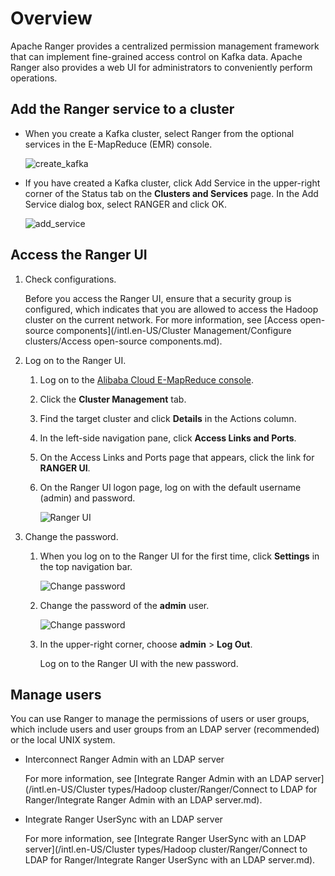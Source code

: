 # Overview

Apache Ranger provides a centralized permission management framework that can implement fine-grained access control on Kafka data. Apache Ranger also provides a web UI for administrators to conveniently perform operations.

## Add the Ranger service to a cluster

-   When you create a Kafka cluster, select Ranger from the optional services in the E-MapReduce \(EMR\) console.

    ![create_kafka](https://static-aliyun-doc.oss-accelerate.aliyuncs.com/assets/img/en-US/7788765061/p165749.png)

-   If you have created a Kafka cluster, click Add Service in the upper-right corner of the Status tab on the **Clusters and Services** page. In the Add Service dialog box, select RANGER and click OK.

    ![add_service](https://static-aliyun-doc.oss-accelerate.aliyuncs.com/assets/img/en-US/7788765061/p165775.png)


## Access the Ranger UI

1.  Check configurations.

    Before you access the Ranger UI, ensure that a security group is configured, which indicates that you are allowed to access the Hadoop cluster on the current network. For more information, see [Access open-source components](/intl.en-US/Cluster Management/Configure clusters/Access open-source components.md).

2.  Log on to the Ranger UI.
    1.  Log on to the [Alibaba Cloud E-MapReduce console](https://emr.console.aliyun.com/).
    2.  Click the **Cluster Management** tab.
    3.  Find the target cluster and click **Details** in the Actions column.
    4.  In the left-side navigation pane, click **Access Links and Ports**.
    5.  On the Access Links and Ports page that appears, click the link for **RANGER UI**.
    6.  On the Ranger UI logon page, log on with the default username \(admin\) and password.

        ![Ranger UI](https://static-aliyun-doc.oss-accelerate.aliyuncs.com/assets/img/en-US/8730811951/p11490.png)

3.  Change the password.
    1.  When you log on to the Ranger UI for the first time, click **Settings** in the top navigation bar.

        ![Change password](https://static-aliyun-doc.oss-accelerate.aliyuncs.com/assets/img/en-US/4974326061/p11492.png)

    2.  Change the password of the **admin** user.

        ![Change password](https://static-aliyun-doc.oss-accelerate.aliyuncs.com/assets/img/en-US/4974326061/p11493.png)

    3.  In the upper-right corner, choose **admin** \> **Log Out**.

        Log on to the Ranger UI with the new password.


## Manage users

You can use Ranger to manage the permissions of users or user groups, which include users and user groups from an LDAP server \(recommended\) or the local UNIX system.

-   Interconnect Ranger Admin with an LDAP server

    For more information, see [Integrate Ranger Admin with an LDAP server](/intl.en-US/Cluster types/Hadoop cluster/Ranger/Connect to LDAP for Ranger/Integrate Ranger Admin with an LDAP server.md).

-   Integrate Ranger UserSync with an LDAP server

    For more information, see [Integrate Ranger UserSync with an LDAP server](/intl.en-US/Cluster types/Hadoop cluster/Ranger/Connect to LDAP for Ranger/Integrate Ranger UserSync with an LDAP server.md).


